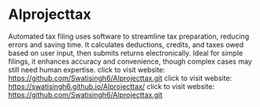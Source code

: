 # AIprojecttax
Automated tax filing uses software to streamline tax preparation, reducing errors and saving time. It calculates deductions, credits, and taxes owed based on user input, then submits returns electronically. Ideal for simple filings, it enhances accuracy and convenience, though complex cases may still need human expertise.
click to visit website: https://github.com/Swatisingh6/AIprojecttax.git
click to visit website:  https://swatisingh6.github.io/AIprojecttax/
click to visit website: https://github.com/Swatisingh6/AIprojecttax.git
